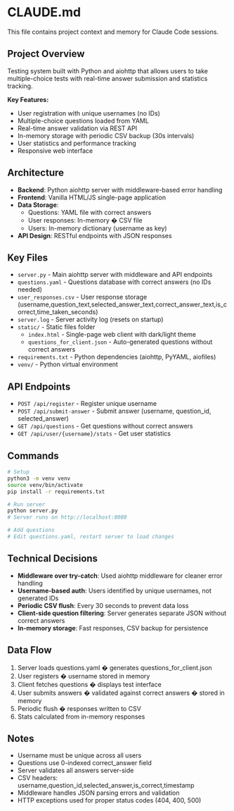 # CLAUDE.md

This file contains project context and memory for Claude Code sessions.

## Project Overview
Testing system built with Python and aiohttp that allows users to take multiple-choice tests with real-time answer submission and statistics tracking.

**Key Features:**
- User registration with unique usernames (no IDs)
- Multiple-choice questions loaded from YAML
- Real-time answer validation via REST API
- In-memory storage with periodic CSV backup (30s intervals)
- User statistics and performance tracking
- Responsive web interface

## Architecture
- **Backend**: Python aiohttp server with middleware-based error handling
- **Frontend**: Vanilla HTML/JS single-page application
- **Data Storage**: 
  - Questions: YAML file with correct answers
  - User responses: In-memory � CSV file
  - Users: In-memory dictionary (username as key)
- **API Design**: RESTful endpoints with JSON responses

## Key Files
- `server.py` - Main aiohttp server with middleware and API endpoints
- `questions.yaml` - Questions database with correct answers (no IDs needed)
- `user_responses.csv` - User response storage (username,question_text,selected_answer_text,correct_answer_text,is_correct,time_taken_seconds)
- `server.log` - Server activity log (resets on startup)
- `static/` - Static files folder
  - `index.html` - Single-page web client with dark/light theme
  - `questions_for_client.json` - Auto-generated questions without correct answers
- `requirements.txt` - Python dependencies (aiohttp, PyYAML, aiofiles)
- `venv/` - Python virtual environment

## API Endpoints
- `POST /api/register` - Register unique username
- `POST /api/submit-answer` - Submit answer (username, question_id, selected_answer)
- `GET /api/questions` - Get questions without correct answers
- `GET /api/user/{username}/stats` - Get user statistics

## Commands
```bash
# Setup
python3 -m venv venv
source venv/bin/activate
pip install -r requirements.txt

# Run server
python server.py
# Server runs on http://localhost:8080

# Add questions
# Edit questions.yaml, restart server to load changes
```

## Technical Decisions
- **Middleware over try-catch**: Used aiohttp middleware for cleaner error handling
- **Username-based auth**: Users identified by unique usernames, not generated IDs
- **Periodic CSV flush**: Every 30 seconds to prevent data loss
- **Client-side question filtering**: Server generates separate JSON without correct answers
- **In-memory storage**: Fast responses, CSV backup for persistence

## Data Flow
1. Server loads questions.yaml � generates questions_for_client.json
2. User registers � username stored in memory
3. Client fetches questions � displays test interface
4. User submits answers � validated against correct answers � stored in memory
5. Periodic flush � responses written to CSV
6. Stats calculated from in-memory responses

## Notes
- Username must be unique across all users
- Questions use 0-indexed correct_answer field
- Server validates all answers server-side
- CSV headers: username,question_id,selected_answer,is_correct,timestamp
- Middleware handles JSON parsing errors and validation
- HTTP exceptions used for proper status codes (404, 400, 500)